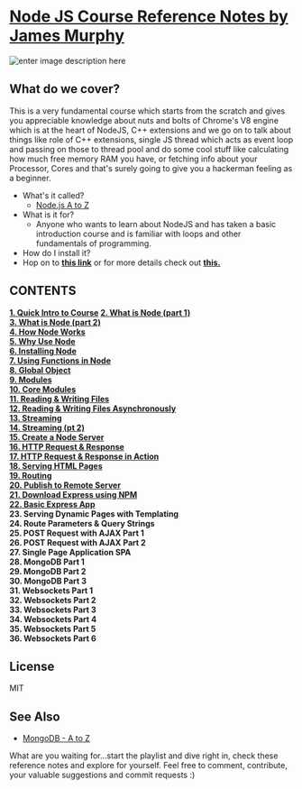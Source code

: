 
# [Node JS Course Reference Notes by James Murphy](https://www.youtube.com/playlist?list=PLatXnLy-YGQexU9sktggQbw7tq815yGbR)


![enter image description here](https://railsware.com/blog/wp-content/uploads/2018/09/2400%D1%851260-rw-blog-node-js.png)
## What do we cover?

This is a very fundamental course which starts from the scratch and gives you appreciable knowledge about nuts and bolts of Chrome's V8
engine which is at the heart of NodeJS, C++ extensions and we go on to talk about things like role of C++ extensions, single JS thread
which acts as event loop and passing on those to thread pool and do some cool stuff like calculating how much free memory RAM you have, 
or fetching info about your Processor, Cores and that's surely going to give you a hackerman feeling as a beginner. 

- What's it called?
	- [Node.js A to Z](https://www.youtube.com/playlist?list=PLatXnLy-YGQexU9sktggQbw7tq815yGbR) 
- What is it for?
	- Anyone who wants to learn about NodeJS and has taken a basic introduction course and is familiar with loops and other fundamentals of programming.
- How do I install it?
-  Hop on to **[this link](https://nodejs.org/en/download/)** or for more details check out [**this.**](https://github.com/AnmolTomer/nodejs_murphy/blob/master/06.%20install_nodejs.txt)

## CONTENTS

**[1. Quick Intro to Course](https://github.com/AnmolTomer/nodejs_murphy/blob/master/01.%20quick_intro_to_course.md)
[2.  What is Node (part 1)<br />](https://github.com/AnmolTomer/nodejs_murphy/blob/master/02.%20what_is_nodejs.md)
[3.  What is Node (part 2)<br />](https://github.com/AnmolTomer/nodejs_murphy/blob/master/03.%20what_is_nodejs_pt_2.md)
[4.  How Node Works<br />](https://github.com/AnmolTomer/nodejs_murphy/blob/master/04.%20how_node_works.md)
[5.  Why Use Node<br />](https://github.com/AnmolTomer/nodejs_murphy/blob/master/05.%20why_nodejs.md)
[6.  Installing Node<br />](https://github.com/AnmolTomer/nodejs_murphy/blob/master/06.%20install_nodejs.md)
[7.  Using Functions in Node<br />](https://github.com/AnmolTomer/nodejs_murphy/blob/master/07.%20functions_in_node.js)
[8.  Global Object<br />](https://github.com/AnmolTomer/nodejs_murphy/blob/master/08.%20global_object.js)
[9.  Modules<br />](https://github.com/AnmolTomer/nodejs_murphy/blob/master/09.%20module.js)
[10. Core Modules<br />](https://github.com/AnmolTomer/nodejs_murphy/blob/master/10.%20core_modules.js) 
[11. Reading & Writing Files<br />](https://github.com/AnmolTomer/nodejs_murphy/blob/master/11.%20read_write_files.js)
[12. Reading & Writing Files Asynchronously<br />](https://github.com/AnmolTomer/nodejs_murphy/blob/master/12.%20read_write_files_async.js)
[13. Streaming<br />](https://github.com/AnmolTomer/nodejs_murphy/blob/master/13.%20streaming.js)
[14. Streaming (pt 2)<br />](https://github.com/AnmolTomer/nodejs_murphy/blob/master/14.%20streaming_pt2.js)
[15. Create a Node Server<br />](https://github.com/AnmolTomer/nodejs_murphy/blob/master/15.%20create_server.js)
[16. HTTP Request & Response<br />](https://github.com/AnmolTomer/nodejs_murphy/blob/master/16.%20http_req_res.md)
[17. HTTP Request & Response in Action<br />](https://github.com/AnmolTomer/nodejs_murphy/blob/master/17.%20http_req_res.js)
[18. Serving HTML Pages<br />](https://github.com/AnmolTomer/nodejs_murphy/blob/master/18.%20serve_html.js)
[19. Routing<br />](https://github.com/AnmolTomer/nodejs_murphy/blob/master/19.%20routing.js)
[20. Publish to Remote Server<br />](https://github.com/AnmolTomer/nodejs_murphy/blob/master/20.%20publish_remote_server.md)
[21. Download Express using NPM<br />](https://github.com/AnmolTomer/nodejs_murphy/blob/master/21.%20express_npm.md)
[22. Basic Express App<br />](https://github.com/AnmolTomer/nodejs_murphy/blob/master/22.%20basic_express_app.md)
23. Serving Dynamic Pages with Templating<br />
24. Route Parameters & Query Strings<br />
25. POST Request with AJAX Part 1<br />
26. POST Request with AJAX Part 2<br />
27. Single Page Application SPA<br />
28. MongoDB Part 1<br />
29. MongoDB Part 2<br />
30. MongoDB Part 3<br />
31. Websockets Part 1<br />
32. Websockets Part 2<br />
33. Websockets Part 3<br />
34. Websockets Part 4<br />
35. Websockets Part 5<br />
36. Websockets Part 6**
<br />
## License

MIT

## See Also

- [MongoDB - A to Z](https://www.youtube.com/watch?v=ik7atrKTdUY&list=PLatXnLy-YGQfJRPy0w00eBXsU25mEgML1)

What are you waiting for...start the playlist and dive right in, check these reference notes and explore for yourself. 
Feel free to comment, contribute, your valuable suggestions and commit requests :)

